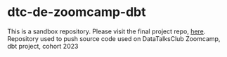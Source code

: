# dtc-de-zoomcamp-dbt
This is a sandbox repository. Please visit the final project repo, [here](https://github.com/elitongadotti/dtc-dataengineer-final-project).
Repository used to push source code used on DataTalksClub Zoomcamp, dbt project, cohort 2023
